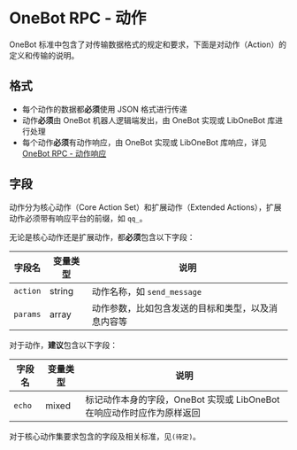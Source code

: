 # OneBot RPC - 动作

OneBot 标准中包含了对传输数据格式的规定和要求，下面是对动作（Action）的定义和传输的说明。

## 格式

- 每个动作的数据都**必须**使用 JSON 格式进行传递
- 动作**必须**由 OneBot 机器人逻辑端发出，由 OneBot 实现或 LibOneBot 库进行处理
- 每个动作**必须**有动作响应，由 OneBot 实现或 LibOneBot 库响应，详见 [OneBot RPC - 动作响应](../action-response)

## 字段

动作分为核心动作（Core Action Set）和扩展动作（Extended Actions），扩展动作必须带有响应平台的前缀，如 `qq_`。

无论是核心动作还是扩展动作，都**必须**包含以下字段：

字段名 | 变量类型 | 说明
--- | --- | ---
`action` | string | 动作名称，如 `send_message`
`params` | array | 动作参数，比如包含发送的目标和类型，以及消息内容等

对于动作，**建议**包含以下字段：

字段名 | 变量类型 | 说明
--- | --- | ---
`echo` | mixed | 标记动作本身的字段，OneBot 实现或 LibOneBot 在响应动作时应作为原样返回

对于核心动作集要求包含的字段及相关标准，见`(待定)`。